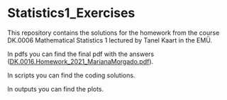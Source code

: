 # Statistics1_Exercises

This repository contains the solutions for the homework from the course DK.0006 Mathematical Statistics 1 lectured by Tanel Kaart in the EMÜ.

In pdfs you can find the final pdf with the answers ([DK.0016.Homework_2021_MarianaMorgado.pdf](https://github.com/marianarmorgado/Statistics1_Exercises/blob/main/pdfs/DK.0016.Homework_2021_MarianaMorgado.pdf)).

In scripts you can find the coding solutions.

In outputs you can find the plots.


